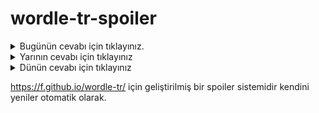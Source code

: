 # wordle-tr-spoiler

<details>
  <summary>Bugünün cevabı için tıklayınız.</summary>
  <br>
    <b> lipit </b>
</details>

<details>
  <summary>Yarının cevabı için tıklayınız</summary>
  <br>
   <b> medya </b>
</details>

<details>
  <summary>Dünün cevabı için tıklayınız </summary>
  <br>
  <b> baget </b>
</details>

https://f.github.io/wordle-tr/ için geliştirilmiş bir spoiler sistemidir kendini yeniler otomatik olarak.

